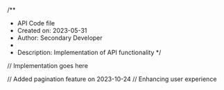 /**
 * API Code file
 * Created on: 2023-05-31
 * Author: Secondary Developer
 *
 * Description: Implementation of API functionality
 */
 
// Implementation goes here


// Added pagination feature on 2023-10-24
// Enhancing user experience
